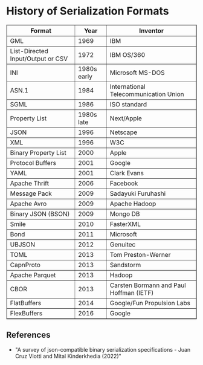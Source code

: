 # History of Serialization Formats

<table border="1">
  <thead>
    <tr>
      <th>Format</th>
      <th>Year</th>
      <th>Inventor</th>
    </tr>
  </thead>
  <tbody>
    <tr>
      <td>GML</td>
      <td>1969</td>
      <td>IBM</td>
    </tr>
    <tr>
      <td>List-Directed Input/Output or CSV</td>
      <td>1972</td>
      <td>IBM OS/360</td>
    </tr>
    <tr>
      <td>INI</td>
      <td>1980s early</td>
      <td>Microsoft MS-DOS</td>
    </tr>
    <tr>
      <td>ASN.1</td>
      <td>1984</td>
      <td>International Telecommunication Union</td>
    </tr>
    <tr>
      <td>SGML</td>
      <td>1986</td>
      <td>ISO standard</td>
    </tr>
    <tr>
      <td>Property List</td>
      <td>1980s late</td>
      <td>Next/Apple</td>
    </tr>
    <tr>
      <td>JSON</td>
      <td>1996</td>
      <td>Netscape</td>
    </tr>
    <tr>
      <td>XML</td>
      <td>1996</td>
      <td>W3C</td>
    </tr>
    <tr>
      <td>Binary Property List</td>
      <td>2000</td>
      <td>Apple</td>
    </tr>
    <tr>
      <td>Protocol Buffers</td>
      <td>2001</td>
      <td>Google</td>
    </tr>
    <tr>
      <td>YAML</td>
      <td>2001</td>
      <td>Clark Evans</td>
    </tr>
    <tr>
      <td>Apache Thrift</td>
      <td>2006</td>
      <td>Facebook</td>
    </tr>
    <tr>
      <td>Message Pack</td>
      <td>2009</td>
      <td>Sadayuki Furuhashi</td>
    </tr>
    <tr>
      <td>Apache Avro</td>
      <td>2009</td>
      <td>Apache Hadoop</td>
    </tr>
    <tr>
      <td>Binary JSON (BSON)</td>
      <td>2009</td>
      <td>Mongo DB</td>
    </tr>
    <tr>
      <td>Smile</td>
      <td>2010</td>
      <td>FasterXML</td>
    </tr>
    <tr>
      <td>Bond</td>
      <td>2011</td>
      <td>Microsoft</td>
    </tr>
    <tr>
      <td>UBJSON</td>
      <td>2012</td>
      <td>Genuitec</td>
    </tr>
    <tr>
      <td>TOML</td>
      <td>2013</td>
      <td>Tom Preston-Werner</td>
    </tr>
    <tr>
      <td>CapnProto</td>
      <td>2013</td>
      <td>Sandstorm</td>
    </tr>
    <tr>
      <td>Apache Parquet</td>
      <td>2013</td>
      <td>Hadoop</td>
    </tr>
    <tr>
      <td>CBOR</td>
      <td>2013</td>
      <td>Carsten Bormann and Paul Hoffman (IETF)</td>
    </tr>
    <tr>
      <td>FlatBuffers</td>
      <td>2014</td>
      <td>Google/Fun Propulsion Labs</td>
    </tr>
    <tr>
      <td>FlexBuffers</td>
      <td>2016</td>
      <td>Google</td>
    </tr>
  </tbody>
</table>

## References 

* "A survey of json-compatible binary serialization specifications - Juan Cruz Viotti and Mital Kinderkhedia (2022)"